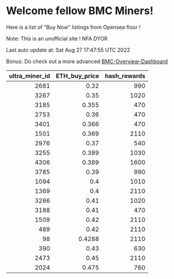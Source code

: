 # Welcome fellow BMC Miners!
Here is a list of "Buy Now" listings from Opensea floor !

Note: This is an unofficial site ! NFA DYOR

Last auto update at: Sat Aug 27 17:47:55 UTC 2022

Bonus: Do check out a more advanced [BMC-Overview-Dashboard](https://dune.com/defifunk/BMC-Overview-Dashboard)


|   ultra_miner_id |   ETH_buy_price |   hash_rewards |
|-----------------:|----------------:|---------------:|
|             2681 |          0.32   |            990 |
|             3267 |          0.35   |           1020 |
|             3185 |          0.355  |            470 |
|             2753 |          0.36   |            470 |
|             3401 |          0.366  |            470 |
|             1501 |          0.369  |           2110 |
|             2976 |          0.37   |            540 |
|             3255 |          0.389  |           1030 |
|             4306 |          0.389  |           1600 |
|             3785 |          0.39   |            990 |
|             1094 |          0.4    |           1010 |
|             1369 |          0.4    |           2110 |
|             3266 |          0.41   |           1020 |
|             3188 |          0.41   |            470 |
|             1509 |          0.42   |           2110 |
|              489 |          0.42   |           2110 |
|               98 |          0.4288 |           2110 |
|              390 |          0.43   |            630 |
|             2473 |          0.45   |           2110 |
|             2024 |          0.475  |            760 |